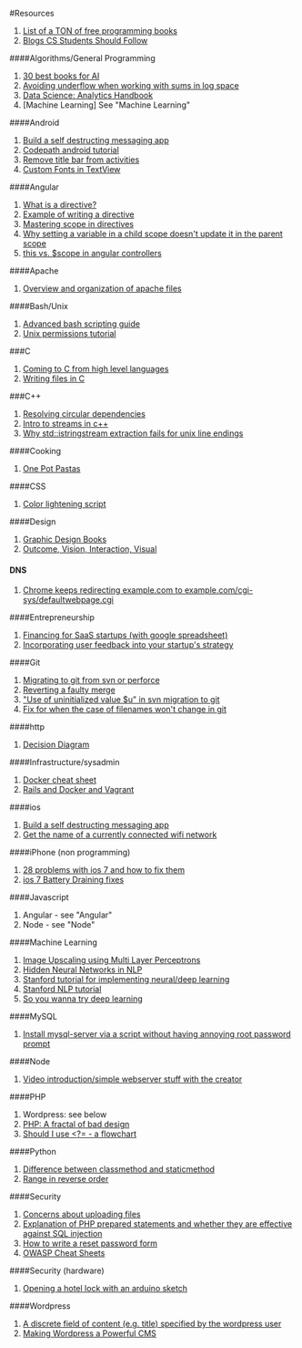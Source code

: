 #Resources

1. [List of a TON of free programming books](https://github.com/vhf/free-programming-books/blob/master/free-programming-books.md#c-1)
1. [Blogs CS Students Should Follow](http://www.quora.com/What-are-some-blogs-a-CS-student-should-follow)

####Algorithms/General Programming
1. [30 best books for AI](http://designzum.com/2014/04/08/best-free-online-books-for-artificial-intelligenceai/)
1. [Avoiding underflow when working with sums in log space](http://machineintelligence.tumblr.com/post/4998477107/the-log-sum-exp-trick)
1. [Data Science: Analytics Handbook](http://www.analyticshandbook.com/)
1. [Machine Learning] See "Machine Learning"

####Android
1. [Build a self destructing messaging app](http://teamtreehouse.com/library/build-a-selfdestructing-message-android-app)
1. [Codepath android tutorial](https://github.com/thecodepath/android_guides/wiki)
1. [Remove title bar from activities](http://stackoverflow.com/questions/4388068/how-disable-remove-android-activity-label-and-label-bar)
1. [Custom Fonts in TextView](http://www.barebonescoder.com/2010/05/android-development-using-custom-fonts/)

####Angular
1. [What is a directive?](http://stackoverflow.com/questions/13875466/what-is-an-angularjs-directive)
1. [Example of writing a directive](http://www.ng-newsletter.com/posts/directives.html)
1. [Mastering scope in directives](http://www.undefinednull.com/2014/02/11/mastering-the-scope-of-a-directive-in-angularjs/)
1. [Why setting a variable in a child scope doesn't update it in the parent scope](https://github.com/angular/angular.js/wiki/Understanding-Scopes)
1. [this vs. $scope in angular controllers](http://stackoverflow.com/questions/11605917/this-vs-scope-in-angularjs-controllers)

####Apache
1. [Overview and organization of apache files](https://www.digitalocean.com/community/articles/how-to-configure-the-apache-web-server-on-an-ubuntu-or-debian-vps)

####Bash/Unix
1. [Advanced bash scripting guide](http://www.tldp.org/LDP/abs/html/index.html)
1. [Unix permissions tutorial](http://www.dartmouth.edu/~rc/help/faq/permissions.html)

###C
1. [Coming to C from high level languages](http://www.chiark.greenend.org.uk/~sgtatham/cdescent/?HN_20140803)
1. [Writing files in C](http://www.cprogramming.com/tutorial/cfileio.html)

###C++
1. [Resolving circular dependencies](http://stackoverflow.com/questions/625799/resolve-circular-dependencies-in-c)
1. [Intro to streams in c++](http://www.cprogramming.com/tutorial/c++-iostreams.html)
1. [Why std::istringstream extraction fails for unix line endings](http://stackoverflow.com/questions/2767298/c-repeatedly-using-istringstream?rq=1)

####Cooking
1. [One Pot Pastas](http://www.buzzfeed.com/emofly/one-pot-pastas)

####CSS
1. [Color lightening script](http://css-tricks.com/snippets/javascript/lighten-darken-color/)

####Design
1. [Graphic Design Books](https://www.youtube.com/watch?v=qyV0ZfCAs5c&src_vid=ep-K_Xvq2zY&feature=iv&annotation_id=annotation_742998)
1. [Outcome, Vision, Interaction, Visual](http://insideintercom.io/the-dribbblisation-of-design/)

#### DNS
1. [Chrome keeps redirecting example.com to example.com/cgi-sys/defaultwebpage.cgi](http://serverfault.com/questions/464284/example-com-cgi-sys-defaultwebpage-cgi-subdirectory-constantly-appearing-inste)

####Entrepreneurship
1. [Financing for SaaS startups (with google spreadsheet)](http://christophjanz.blogspot.com/2012/03/financial-planning-for-saas-startups.html)
2. [Incorporating user feedback into your startup's strategy](http://thenextweb.com/entrepreneur/2013/05/04/8-ways-to-incorporate-customer-feedback-into-your-startups-strategy/)

####Git
1. [Migrating to git from svn or perforce](http://git-scm.com/book/en/Git-and-Other-Systems-Migrating-to-Git)
1. [Reverting a faulty merge](https://www.kernel.org/pub/software/scm/git/docs/howto/revert-a-faulty-merge.txt)
1. ["Use of uninitialized value $u" in svn migration to git](http://stackoverflow.com/questions/11398415/git-svn-clone-fails-unexpectedly)
1. [Fix for when the case of filenames won't change in git](http://nova-fusion.com/2011/08/31/changing-filename-case-in-git/)

####http
1. [Decision Diagram](https://raw.github.com/for-GET/http-decision-diagram/master/httpdd.png)

####Infrastructure/sysadmin
1. [Docker cheat sheet](https://github.com/wsargent/docker-cheat-sheet)
1. [Rails and Docker and Vagrant](https://blog.abevoelker.com/rails-development-using-docker-and-vagrant/)

####ios
1. [Build a self destructing messaging app](http://teamtreehouse.com/library/build-a-selfdestructing-message-iphone-app-2)
1. [Get the name of a currently connected wifi network](http://stackoverflow.com/questions/4712535/how-do-i-use-captivenetwork-to-get-the-current-wifi-hotspot-name)

####iPhone (non programming)
1. [28 problems with ios 7 and how to fix them](http://www.digitaltrends.com/mobile/ios-7-problems/)
1. [ios 7 Battery Draining fixes](http://mashable.com/2013/10/11/ios-7-battery-life/)

####Javascript
1. Angular - see "Angular"
1. Node - see "Node"

####Machine Learning
1. [Image Upscaling using Multi Layer Perceptrons](http://arxiv.org/pdf/1212.5352v1.pdf)
1. [Hidden Neural Networks in NLP](http://colah.github.io/posts/2014-07-NLP-RNNs-Representations/)
1. [Stanford tutorial for implementing neural/deep learning](http://ufldl.stanford.edu/wiki/index.php/UFLDL_Tutorial)
1. [Stanford NLP tutorial](http://nlp.stanford.edu/courses/NAACL2013/)
1. [So you wanna try deep learning](http://snippyhollow.github.io/blog/2014/08/09/so-you-wanna-try-deep-learning/)

####MySQL
1. [Install mysql-server via a script without having annoying root password prompt](http://stackoverflow.com/questions/7739645/install-mysql-on-ubuntu-without-password-prompt)

####Node
1. [Video introduction/simple webserver stuff with the creator](https://www.youtube.com/watch?v=jo_B4LTHi3I)

####PHP
1. Wordpress: see below
1. [PHP: A fractal of bad design](http://me.veekun.com/blog/2012/04/09/php-a-fractal-of-bad-design/)
1. [Should I use <?= - a flowchart](http://programmers.stackexchange.com/questions/151661/is-it-bad-practice-to-use-tag-in-php)

####Python
1. [Difference between classmethod and staticmethod](http://stackoverflow.com/questions/136097/what-is-the-difference-between-staticmethod-and-classmethod-in-python)
1. [Range in reverse order](http://stackoverflow.com/questions/7286365/print-a-list-in-reverse-order-with-range-in-python)

####Security
1. [Concerns about uploading files](http://stackoverflow.com/questions/830919/what-security-issues-appear-when-users-can-upload-their-own-files)
1. [Explanation of PHP prepared statements and whether they are effective against SQL injection](http://stackoverflow.com/questions/134099/are-pdo-prepared-statements-sufficient-to-prevent-sql-injection)
2. [How to write a reset password form](http://www.troyhunt.com/2012/05/everything-you-ever-wanted-to-know.html)
1. [OWASP Cheat Sheets](https://www.owasp.org/index.php/Cheat_Sheets)

####Security (hardware)
1. [Opening a hotel lock with an arduino sketch](http://demoseen.com/bhpaper.html)

####Wordpress
1. [A discrete field of content (e.g. title) specified by the wordpress user](http://stackoverflow.com/questions/18628888/how-do-i-create-different-editable-sections-within-a-wordpress-page)
1. [Making Wordpress a Powerful CMS](http://css-tricks.com/video-screencasts/121-the-right-cms-is-a-customized-one/)
